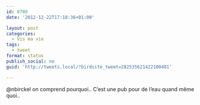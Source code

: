 ```yaml
---
id: 8708
date: '2012-12-22T17:18:36+01:00'

layout: post
categories:
  - Vis ma vie
tags:
  - tweet
format: status
publish_social: no
guid: 'http://tweets.local/?birdsite_tweet=282535621422100481'

---
```


@nbirckel on comprend pourquoi.. C’est une pub pour de l’eau quand même quoi..